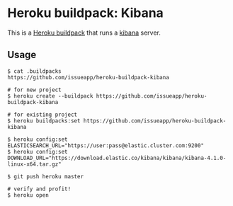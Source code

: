 Heroku buildpack: Kibana
========================

This is a [Heroku buildpack](http://devcenter.heroku.com/articles/buildpacks) that runs a [kibana](https://www.elastic.co/downloads/kibana) server.

Usage
-----

    $ cat .buildpacks
    https://github.com/issueapp/heroku-buildpack-kibana

    # for new project
    $ heroku create --buildpack https://github.com/issueapp/heroku-buildpack-kibana

    # for existing project
    $ heroku buildpacks:set https://github.com/issueapp/heroku-buildpack-kibana

    $ heroku config:set ELASTICSEARCH_URL="https://user:pass@elastic.cluster.com:9200"
    $ heroku config:set DOWNLOAD_URL="https://download.elastic.co/kibana/kibana/kibana-4.1.0-linux-x64.tar.gz"

    $ git push heroku master

    # verify and profit!
    $ heroku open
